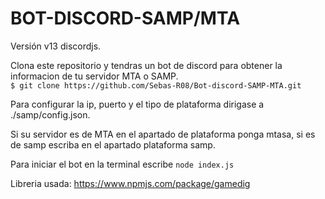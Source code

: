 <h1>BOT-DISCORD-SAMP/MTA</h1>

Versión v13 discordjs.

Clona este repositorio y tendras un bot de discord para obtener la informacion de tu servidor MTA o SAMP.
<br>
```$ git clone https://github.com/Sebas-R08/Bot-discord-SAMP-MTA.git```

Para configurar la ip, puerto y el tipo de plataforma dirigase a ./samp/config.json. 

Si su servidor es de MTA en el apartado de plataforma ponga mtasa, si es de samp escriba en el apartado plataforma samp.

Para iniciar el bot en la terminal escribe ```node index.js```

Libreria usada: https://www.npmjs.com/package/gamedig


